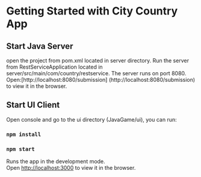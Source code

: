 # Getting Started with City Country App

## Start Java Server

open the project from pom.xml located in server directory. 
Run the server from RestServiceApplication located in server/src/main/com/country/restservice. 
The server runs on port 8080. 
Open:[http://localhost:8080/submission] (http://localhost:8080/submission) to view it in the browser. 

## Start UI Client

Open console and go to the ui directory (JavaGame/ui), you can run:

### `npm install`

### `npm start`

Runs the app in the development mode.\
Open [http://localhost:3000](http://localhost:3000) to view it in the browser.

